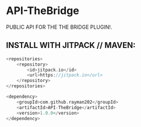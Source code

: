 # API-TheBridge

PUBLIC API FOR THE THE BRIDGE PLUGIN!.

## INSTALL WITH JITPACK // MAVEN:

```kotlin
<repositories>
    <repository>
        <id>jitpack.io</id>
        <url>https://jitpack.io</url>
    </repository>
</repositories>

<dependency>
    <groupId>com.github.rayman202</groupId>
    <artifactId>API-TheBridge</artifactId>
    <version>1.0.0</version>
</dependency>

